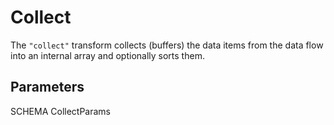 # Collect

The `"collect"` transform collects (buffers) the data items from the data flow
into an internal array and optionally sorts them.

## Parameters

SCHEMA CollectParams
